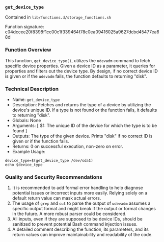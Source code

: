 ### `get_device_type`

Contained in `lib/functions.d/storage_functions.sh`

Function signature: c04dccee20f8398f1cc00c1f339464f78c0ea09416025a9627dcbd45477ea68d

### Function Overview

This function, `get_device_type()`, utilizes the `udevadm` command to fetch specific device properties. Given a device ID as a parameter, it queries for properties and filters out the device type. By design, if no correct device ID is given or if the `udevadm` fails, the function defaults to returning "disk".

### Technical Description

- Name: `get_device_type`
- Description: Fetches and returns the type of a device by utilizing the device's unique ID. If a type is not found or the function fails, it defaults to returning "disk".
- Globals: None
- Arguments: [ $1: The unique ID of the device for which the type is to be found ]
- Outputs: The type of the given device. Prints "disk" if no correct ID is given or if the function fails.
- Returns: 0 on successful execution, non-zero on error.
- Example Usage:
```
device_type=$(get_device_type /dev/sda1)
echo $device_type
```

### Quality and Security Recommendations

1. It is recommended to add formal error handling to help diagnose potential issues or incorrect inputs more easily. Relying solely on a default return value can mask actual errors.
2. The usage of `grep` and `cut` to parse the output of `udevadm` assumes a specific output format and might break if the output or format changes in the future. A more robust parser could be considered.
3. All inputs, even if they are supposed to be device IDs, should be sanitized to prevent potential Bash command injection issues.
4. A detailed comment describing the function, its parameters, and its return values can improve maintainability and readability of the code.

